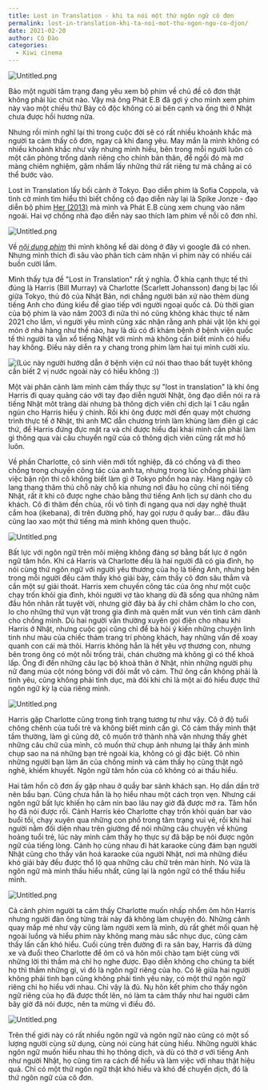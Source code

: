 ```yaml
---
title: Lost in Translation - khi ta nói một thứ ngôn ngữ cô đơn
permalink: lost-in-translation-khi-ta-noi-mot-thu-ngon-ngu-co-djon/
date: 2021-02-20
author: Cô Đào
categories:
  - Kiwi cinema
---
```


![Untitled.png](/images/c0568b23-0854-4cc7-844f-91368982e494/Untitled.png)


Bảo một người tâm trạng đang yêu xem bộ phim về chủ đề cô đơn thật không phải lúc chút nào. Vậy mà ông Phát E.B đã gợi ý cho mình xem phim này vào một chiều thứ Bảy cô độc không có ai bên cạnh và ổng thì ở Nhật chưa được hồi hương nữa.


Nhưng rồi mình nghĩ lại thì trong cuộc đời sẽ có rất nhiều khoảnh khắc mà người ta cảm thấy cô đơn, ngay cả khi đang yêu. May mắn là mình không có nhiều khoảnh khắc như vậy nhưng mình hiểu, bên trong mỗi người luôn có một căn phòng trống dành riêng cho chính bản thân, để ngồi đó mà mơ màng chiêm nghiệm, gặm nhấm lấy những thứ rất riêng tư mà chẳng ai có thể bước vào.


Lost in Translation lấy bối cảnh ở Tokyo. Đạo diễn phim là Sofia Coppola, và tình cờ mình tìm hiểu thì biết chồng cô đạo diễn này lại là Spike Jonze - đạo diễn bộ phim [Her (2013)](https://www.elle.vn/diem-tin/her-2013-tinh-yeu-trong-the-gioi-cong-nghe?ref=duongdao.family) mà mình và Phát E.B cùng xem chung vào năm ngoái. Hai vợ chồng nhà đạo diễn này sao thích làm phim về nỗi cô đơn nhỉ.


![Untitled.png](/images/c0568b23-0854-4cc7-844f-91368982e494/Untitled_1.png)


Về [_nội dung phim_](https://vnexpress.net/lost-in-translation-tan-cung-cua-noi-co-don-2861952.html?ref=duongdao.family) thì mình không kể dài dòng ở đây vì google đã có nhen. Nhưng mình thích đi sâu vào phân tích cảm nhận vì phim này có nhiều cái buồn cười lắm.


Mình thấy tựa đề "Lost in Translation" rất ý nghĩa. Ở khía cạnh thực tế thì đúng là Harris (Bill Murray) và Charlotte (Scarlett Johansson) đang bị lạc lối giữa Tokyo, thủ đô của Nhật Bản, nơi chẳng người bản xứ nào thèm dùng tiếng Anh cho đúng kiểu để giao tiếp với người ngoại quốc cả. Dù thời gian của bộ phim là vào năm 2003 đi nữa thì nó cũng không khác thực tế năm 2021 cho lắm, vì người yêu mình cũng xác nhận rằng anh phải vật lộn khi gọi món ở nhà hàng như thế nào, hay là dù có đi khám bệnh ở bệnh viện quốc tế thì người ta vẫn xổ tiếng Nhật với mình mà không cần biết mình có hiểu hay không. Điều này diễn ra y chang trong phim làm hai tụi mình cười xỉu.


![(Lúc này người hướng dẫn ở bệnh viện cứ nói thao thao bất tuyệt không cần biết 2 vị nước ngoài này có hiểu không :))](/images/c0568b23-0854-4cc7-844f-91368982e494/Untitled_2.png)


Một vài phân cảnh làm mình cảm thấy thực sự "lost in translation" là khi ông Harris đi quay quảng cáo với tay đạo diễn người Nhật, ông đạo diễn nói ra rả tiếng Nhật môt tràng dài nhưng bà thông dịch viên chỉ dịch lại 1 câu ngắn ngủn cho Harris hiểu ý chính. Rồi khi ông được mời đến quay một chương trình thực tế ở Nhật, thì anh MC dẫn chương trình làm khùng làm điên gì các thứ, để Harris đứng đực mặt ra và chỉ được hiểu đại khái mình cần phải làm gì thông qua vài câu chuyển ngữ của cô thông dịch viên cũng rất mơ hồ luôn.


Về phần Charlotte, cô sinh viên mới tốt nghiệp, đã có chồng và đi theo chồng trong chuyến công tác của anh ta, nhưng trong lúc chồng phải làm việc bận rộn thì cô không biết làm gì ở Tokyo phồn hoa này. Hàng ngày cô lang thang thăm thú chỗ này chỗ kia nhưng nơi đâu họ cũng chỉ nói tiếng Nhật, rất ít khi cô được nghe chào bằng thứ tiếng Anh lịch sự dành cho du khách. Cô đi thăm đền chùa, rồi vô tình đi ngang qua nơi dạy nghệ thuật cắm hoa (ikebana), đi trên đường phố, hay gọi rượu ở quầy bar... đâu đâu cũng lao xao một thứ tiếng mà mình không quen thuộc.


![Untitled.png](/images/c0568b23-0854-4cc7-844f-91368982e494/Untitled_3.png)


Bất lực với ngôn ngữ trên môi miệng không đáng sợ bằng bất lực ở ngôn ngữ tâm hồn. Khi cả Harris và Charlotte đều là hai người đã có gia đình, họ nói cùng thứ ngôn ngữ với người yêu thương của họ là tiếng Anh, nhưng bên trong mỗi người đều cảm thấy khó giải bày, cảm thấy cô đơn sâu thẳm và cần một sự giải thoát. Harris xem chuyến công tác của ông như một cuộc chạy trốn khỏi gia đình, khỏi người vợ tào khang dù đã sống qua những năm đầu hôn nhân rất tuyệt vời, nhưng giờ đây bà ấy chỉ chăm chăm lo cho con, lo cho những thứ vụn vặt trong gia đình mà quên mất vun vén tình cảm dành cho chồng mình. Dù hai người vẫn thường xuyên gọi điện cho nhau khi Harris ở Nhật, nhưng cuộc gọi cũng chỉ để bà hỏi ý kiến những chuyện linh tinh như màu của chiếc thảm trang trí phòng khách, hay những vấn đề xoay quanh con cái mà thôi. Harris không hẳn là hết yêu vợ thương con, nhưng bên trong ông có một nỗi trống trải, chán chường mà không gì có thể khoả lấp. Ông đi đến những câu lạc bộ khoả thân ở Nhật, nhìn những người phụ nữ đang múa cột nóng bỏng với đôi mắt vô cảm. Thứ ông cần không phải là tình yêu, cũng không phải tình dục, mà đôi khi chỉ là một ai đó hiểu được thứ ngôn ngữ kỳ lạ của riêng mình.


![Untitled.png](/images/c0568b23-0854-4cc7-844f-91368982e494/Untitled_4.png)


Harris gặp Charlotte cũng trong tình trạng tương tự như vậy. Cô ở độ tuổi chông chênh của tuổi trẻ và không biết mình cần gì. Cô cảm thấy mình thật tầm thường, làm gì cũng dở, cô muốn trở thành nhà văn nhưng thấy ghét những câu chữ của mình, cô muốn thử chụp ảnh nhưng lại thấy ảnh mình chụp sao na ná những bạn trẻ ngoài kia, không có gì đặc biệt. Cô nhìn những người bạn làm ăn của chồng mình và cảm thấy họ cũng thật ngô nghê, khiếm khuyết. Ngôn ngữ tâm hồn của cô không có ai thấu hiểu.


Hai tâm hồn cô đơn ấy gặp nhau ở quầy bar sảnh khách sạn. Họ dần dần trở nên bầu bạn. Cũng chưa hẳn là họ hiểu nhau một cách trọn vẹn. Nhưng cái ngôn ngữ bất lực khiến họ câm nín bao lâu nay giờ đã được mở ra. Tâm hồn họ đã nói được rồi. Cảnh Harris kéo Charlotte chạy trốn khỏi quán bar vào buổi tối, chạy xuyên qua những con phố trong tâm trạng vui vẻ, rồi khi hai người nằm đối diện nhau trên giường để nói những câu chuyện về khủng hoảng tuổi trẻ, lúc này mình cảm thấy họ thực sự đã bập bẹ nói được ngôn ngữ của tiếng lòng. Cảnh họ cùng nhau đi hát karaoke cùng đám bạn người Nhật cũng cho thấy văn hoá karaoke của người Nhật, nơi mà những điều khó giải bày đều được thổ lộ qua những câu chữ trên màn hình. Nó vừa là ngôn ngữ mà mình thấu hiểu nhất, cũng lại là ngôn ngữ có thể thấu hiểu mình.


![Untitled.png](/images/c0568b23-0854-4cc7-844f-91368982e494/Untitled_5.png)


Cả cảnh phim người ta cảm thấy Charlotte muốn nhấp nhổm ôm hôn Harris nhưng người đàn ông từng trải này đã không làm chuyện đó. Những cảnh quay mấp mé như vậy cũng làm người xem là mình, dù rất ghét mối quan hệ ngoài luồng và hiểu phim này không mang màu sắc nhục dục, cũng cảm thấy lấn cấn khó hiểu. Cuối cùng trên đường đi ra sân bay, Harris đã dừng xe và đuổi theo Charlotte để ôm cô và hôn môi chào tạm biệt cùng với những lời thì thầm mà chỉ họ nghe được. Đạo diễn không cho chúng ta biết họ thì thầm những gì, vì đó là ngôn ngữ riêng của họ. Có lẽ giữa hai người không phải tình bạn cũng không phải tình yêu này, có một thứ ngôn ngữ riêng chỉ họ hiểu với nhau. Chỉ vậy là đủ. Nụ hôn kết phim cho thấy ngôn ngữ riêng của họ đã được thốt lên, nó làm ta cảm thấy như hai người câm bây giờ đã nói được, nên ta mừng vì điều đó.


![Untitled.png](/images/c0568b23-0854-4cc7-844f-91368982e494/Untitled_6.png)


Trên thế giới này có rất nhiều ngôn ngữ và ngôn ngữ nào cũng có một số lượng người cùng sử dụng, cùng nói cùng hát cùng hiểu. Những người khác ngôn ngữ muốn hiểu nhau thì họ thông dịch, và dù có thờ ơ với tiếng Anh như người Nhật, họ cũng tìm ra cách để hiểu và làm việc với nhau thật hiệu quả. Chỉ có một thứ ngôn ngữ thật khó hiểu và khó để chuyển dịch, đó là thứ ngôn ngữ của cô đơn.

